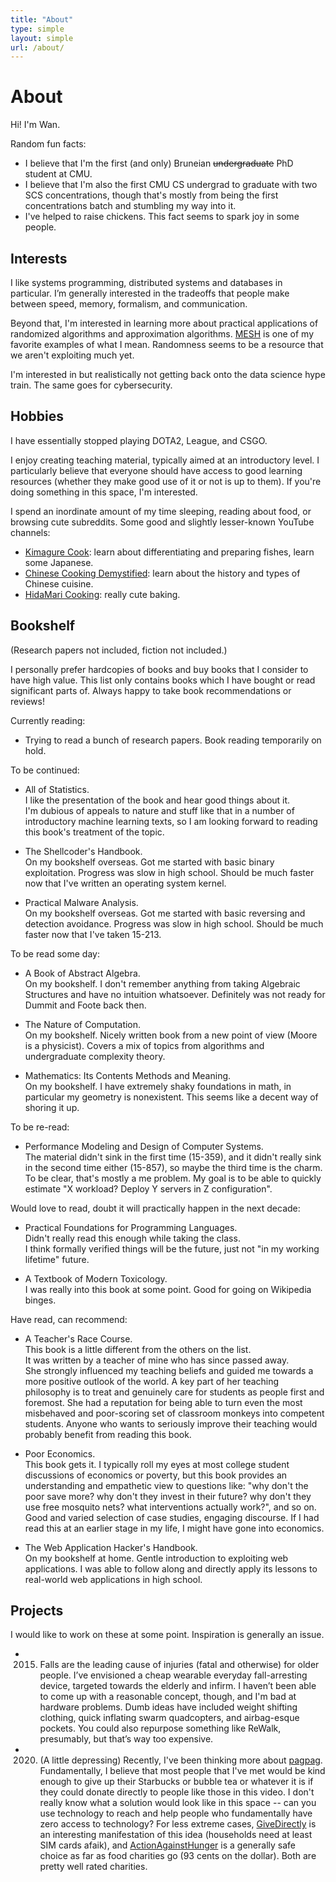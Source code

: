 ```yaml
---
title: "About"
type: simple
layout: simple
url: /about/
---
```


# About

Hi! I'm Wan.

Random fun facts:

- I believe that I'm the first (and only) Bruneian ~~undergraduate~~ PhD student at CMU.
- I believe that I'm also the first CMU CS undergrad to graduate with two SCS concentrations, though that's mostly from being the first concentrations batch and stumbling my way into it.
- I've helped to raise chickens. This fact seems to spark joy in some people.

## Interests

I like systems programming, distributed systems and databases in particular. I’m generally interested in the tradeoffs that people make between speed, memory, formalism, and communication.

Beyond that, I'm interested in learning more about practical applications of randomized algorithms and approximation algorithms. [MESH](https://arxiv.org/pdf/1902.04738.pdf) is one of my favorite examples of what I mean. Randomness seems to be a resource that we aren't exploiting much yet.

I'm interested in but realistically not getting back onto the data science hype train. The same goes for cybersecurity.

## Hobbies

I have essentially stopped playing DOTA2, League, and CSGO.

I enjoy creating teaching material, typically aimed at an introductory level. I particularly believe that everyone should have access to good learning resources (whether they make good use of it or not is up to them). If you're doing something in this space, I'm interested.

I spend an inordinate amount of my time sleeping, reading about food, or browsing cute subreddits. Some good and slightly lesser-known YouTube channels:

- [Kimagure Cook](https://www.youtube.com/channel/UCaak9sggUeIBPOd8iK_BXcQ): learn about differentiating and preparing fishes, learn some Japanese.
- [Chinese Cooking Demystified](https://www.youtube.com/channel/UC54SLBnD5k5U3Q6N__UjbAw/featured): learn about the history and types of Chinese cuisine.
- [HidaMari Cooking](https://www.youtube.com/channel/UCcp9uRaBwInxl_SZqGRksDA): really cute baking.

## Bookshelf

(Research papers not included, fiction not included.)

I personally prefer hardcopies of books and buy books that I consider to have high value. This list only contains books which I have bought or read significant parts of. Always happy to take book recommendations or reviews!

Currently reading:

- Trying to read a bunch of research papers. Book reading temporarily on hold.

To be continued:

- All of Statistics.  
  I like the presentation of the book and hear good things about it.  
  I'm dubious of appeals to nature and stuff like that in a number of introductory machine learning texts, so I am looking forward to reading this book's treatment of the topic. 

- The Shellcoder's Handbook.  
  On my bookshelf overseas. Got me started with basic binary exploitation. Progress was slow in high school. Should be much faster now that I've written an operating system kernel.

- Practical Malware Analysis.  
  On my bookshelf overseas. Got me started with basic reversing and detection avoidance. Progress was slow in high school. Should be much faster now that I've taken 15-213.

To be read some day:

- A Book of Abstract Algebra.  
  On my bookshelf. I don't remember anything from taking Algebraic Structures and have no intuition whatsoever. Definitely was not ready for Dummit and Foote back then.

- The Nature of Computation.  
  On my bookshelf. Nicely written book from a new point of view (Moore is a physicist). Covers a mix of topics from algorithms and undergraduate complexity theory.

- Mathematics: Its Contents Methods and Meaning.  
  On my bookshelf. I have extremely shaky foundations in math, in particular my geometry is nonexistent. This seems like a decent way of shoring it up.

To be re-read:

- Performance Modeling and Design of Computer Systems.  
  The material didn't sink in the first time (15-359), and it didn't really sink in the second time either (15-857), so maybe the third time is the charm. To be clear, that's mostly a me problem. My goal is to be able to quickly estimate "X workload? Deploy Y servers in Z configuration".

Would love to read, doubt it will practically happen in the next decade:

- Practical Foundations for Programming Languages.  
  Didn't really read this enough while taking the class.  
  I think formally verified things will be the future, just not "in my working lifetime" future.

- A Textbook of Modern Toxicology.  
  I was really into this book at some point. Good for going on Wikipedia binges.

Have read, can recommend:

- A Teacher's Race Course.  
  This book is a little different from the others on the list.  
  It was written by a teacher of mine who has since passed away.  
  She strongly influenced my teaching beliefs and guided me towards a more positive outlook of the world. A key part of her teaching philosophy is to treat and genuinely care for students as people first and foremost. She had a reputation for being able to turn even the most misbehaved and poor-scoring set of classroom monkeys into competent students. Anyone who wants to seriously improve their teaching would probably benefit from reading this book.

- Poor Economics.  
  This book gets it. I typically roll my eyes at most college student discussions of economics or poverty, but this book provides an understanding and empathetic view to questions like: "why don't the poor save more? why don't they invest in their future? why don't they use free mosquito nets? what interventions actually work?", and so on. Good and varied selection of case studies, engaging discourse. If I had read this at an earlier stage in my life, I might have gone into economics.

- The Web Application Hacker's Handbook.  
  On my bookshelf at home. Gentle introduction to exploiting web applications. I was able to follow along and directly apply its lessons to real-world web applications in high school.

## Projects

I would like to work on these at some point. Inspiration is generally an issue.

- 2015. Falls are the leading cause of injuries (fatal and otherwise) for older people. I’ve envisioned a cheap wearable everyday fall-arresting device, targeted towards the elderly and infirm. I haven’t been able to come up with a reasonable concept, though, and I'm bad at hardware problems. Dumb ideas have included weight shifting clothing, quick inflating swarm quadcopters, and airbag-esque pockets. You could also repurpose something like ReWalk, presumably, but that’s way too expensive.
- 2020. (A little depressing) Recently, I've been thinking more about [pagpag](https://www.youtube.com/watch?v=c7gDBVmgIRA). Fundamentally, I believe that most people that I've met would be kind enough to give up their Starbucks or bubble tea or whatever it is if they could donate directly to people like those in this video. I don't really know what a solution would look like in this space -- can you use technology to reach and help people who fundamentally have zero access to technology? For less extreme cases, [GiveDirectly](https://www.givedirectly.org/) is an interesting manifestation of this idea (households need at least SIM cards afaik), and [ActionAgainstHunger](https://www.actionagainsthunger.org/) is a generally safe choice as far as food charities go (93 cents on the dollar). Both are pretty well rated charities. 
